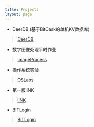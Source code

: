 ```yaml
---
title: Projects
layout: page
---
```


- DeerDB (基于BitCask的单机KV数据库)

> [DeerDB](https://github.com/yichenluan/DeerDB)

- 数字图像处理平时作业

> [ImageProcess](http://jinke.me/ImageProcess/)

- 操作系统实验

> [OSLabs](http://jinke.me/OSLab/)

- 第一版liNK

> [liNK](http://listlink.sinaapp.com)

- BITLogin

> [BITLogin](https://github.com/yichenluan/BITLogin)


